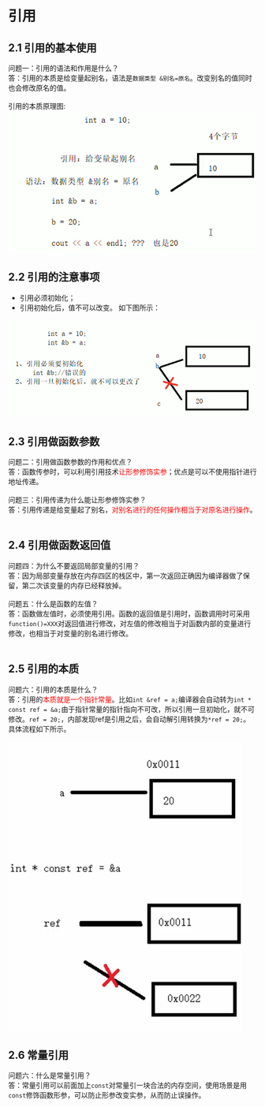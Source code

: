# 引用
## 2.1 引用的基本使用
问题一：引用的语法和作用是什么？<br/>
答：引用的本质是给变量起别名，语法是`数据类型 &别名=原名`。改变别名的值同时也会修改原名的值。<br/><br/>
引用的本质原理图:<br/>
<img src="./figures/引用的本质.png"/>

## 2.2 引用的注意事项
- 引用必须初始化；
- 引用初始化后，值不可以改变。
如下图所示：<br/>
<img src="./figures/引用的注意事项.png"/>

## 2.3 引用做函数参数
问题二：引用做函数参数的作用和优点？<br/>
答：函数传参时，可以利用引用技术<font color='red'>让形参修饰实参</font>；优点是可以不使用指针进行地址传递。<br/><br/>
问题三：引用传递为什么能让形参修饰实参？<br/>
答：引用传递是给变量起了别名，<font color='red'>对别名进行的任何操作相当于对原名进行操作</font>。<br/><br/>
## 2.4 引用做函数返回值
问题四：为什么不要返回局部变量的引用？<br/>
答：因为局部变量存放在内存四区的栈区中，第一次返回正确因为编译器做了保留，第二次该变量的内存已经释放掉。<br/><br/>
问题五：什么是函数的左值？<br/>
答：函数做左值时，必须使用引用。函数的返回值是引用时，函数调用时可采用`function()=XXX`对返回值进行修改，对左值的修改相当于对函数内部的变量进行修改，也相当于对变量的别名进行修改。<br/><br/>

## 2.5 引用的本质
问题六：引用的本质是什么？<br/>
答：引用的<font color='red'>本质就是一个指针常量</font>。比如`int &ref = a;`编译器会自动转为`int * const ref = &a;`由于指针常量的指针指向不可改，所以引用一旦初始化，就不可修改。`ref = 20;`，内部发现ref是引用之后，会自动解引用转换为`*ref = 20;`。
具体流程如下所示。<br/><br/>
<img src="./figures/引用是一个指针常量.png"/>

## 2.6 常量引用
问题六：什么是常量引用？<br/>
答：常量引用可以前面加上`const`对常量引一块合法的内存空间，使用场景是用`const`修饰函数形参，可以防止形参改变实参，从而防止误操作。<br/><br/>
